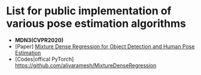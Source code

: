#  List for public implementation of various pose estimation algorithms

* **MDN3(CVPR2020)**
* [Paper] [Mixture Dense Regression for Object Detection and Human Pose Estimation](https://arxiv.org/abs/1912.00821)
* [Codes|offical PyTorch] https://github.com/alivaramesh/MixtureDenseRegression

